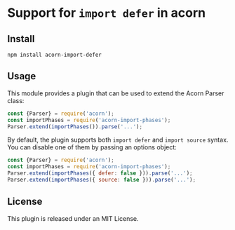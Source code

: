 # Support for `import defer` in acorn

## Install

```
npm install acorn-import-defer
```

## Usage

This module provides a plugin that can be used to extend the Acorn Parser class:

```js
const {Parser} = require('acorn');
const importPhases = require('acorn-import-phases');
Parser.extend(importPhases()).parse('...');
```

By default, the plugin supports both `import defer` and `import source` syntax. You can disable one of them by passing an options object:

```js
const {Parser} = require('acorn');
const importPhases = require('acorn-import-phases');
Parser.extend(importPhases({ defer: false })).parse('...');
Parser.extend(importPhases({ source: false })).parse('...');
```

## License

This plugin is released under an MIT License.

